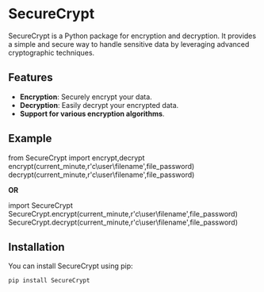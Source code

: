 # SecureCrypt

SecureCrypt is a Python package for encryption and decryption. It provides a simple and secure way to handle sensitive data by leveraging advanced cryptographic techniques.

## Features
- **Encryption**: Securely encrypt your data.
- **Decryption**: Easily decrypt your encrypted data.
- **Support for various encryption algorithms**.


## Example

from SecureCrypt import encrypt,decrypt
encrypt(current_minute,r'c\user\filename',file_password)
decrypt(current_minute,r'c\user\filename',file_password)

**OR**

import SecureCrypt
SecureCrypt.encrypt(current_minute,r'c\user\filename',file_password)
SecureCrypt.decrypt(current_minute,r'c\user\filename',file_password)

## Installation

You can install SecureCrypt using pip:
  ```sh
  pip install SecureCrypt

